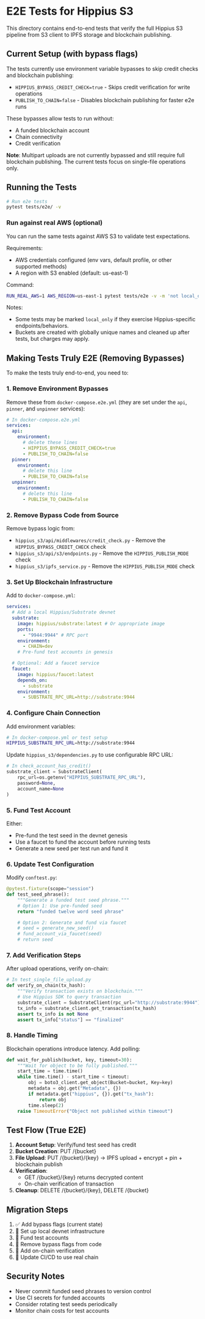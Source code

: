# E2E Tests for Hippius S3

This directory contains end-to-end tests that verify the full Hippius S3 pipeline from S3 client to IPFS storage and blockchain publishing.

## Current Setup (with bypass flags)

The tests currently use environment variable bypasses to skip credit checks and blockchain publishing:

- `HIPPIUS_BYPASS_CREDIT_CHECK=true` - Skips credit verification for write operations
- `PUBLISH_TO_CHAIN=false` - Disables blockchain publishing for faster e2e runs

These bypasses allow tests to run without:

- A funded blockchain account
- Chain connectivity
- Credit verification

**Note**: Multipart uploads are not currently bypassed and still require full blockchain publishing. The current tests focus on single-file operations only.

## Running the Tests

```bash
# Run e2e tests
pytest tests/e2e/ -v
```

### Run against real AWS (optional)

You can run the same tests against AWS S3 to validate test expectations.

Requirements:

- AWS credentials configured (env vars, default profile, or other supported methods)
- A region with S3 enabled (default: us-east-1)

Command:

```bash
RUN_REAL_AWS=1 AWS_REGION=us-east-1 pytest tests/e2e -v -m 'not local_only'
```

Notes:

- Some tests may be marked `local_only` if they exercise Hippius-specific endpoints/behaviors.
- Buckets are created with globally unique names and cleaned up after tests, but charges may apply.

## Making Tests Truly E2E (Removing Bypasses)

To make the tests truly end-to-end, you need to:

### 1. Remove Environment Bypasses

Remove these from `docker-compose.e2e.yml` (they are set under the `api`, `pinner`, and `unpinner` services):

```yaml
# In docker-compose.e2e.yml
services:
  api:
    environment:
      # delete these lines
      - HIPPIUS_BYPASS_CREDIT_CHECK=true
      - PUBLISH_TO_CHAIN=false
  pinner:
    environment:
      # delete this line
      - PUBLISH_TO_CHAIN=false
  unpinner:
    environment:
      # delete this line
      - PUBLISH_TO_CHAIN=false
```

### 2. Remove Bypass Code from Source

Remove bypass logic from:

- `hippius_s3/api/middlewares/credit_check.py` - Remove the `HIPPIUS_BYPASS_CREDIT_CHECK` check
- `hippius_s3/api/s3/endpoints.py` - Remove the `HIPPIUS_PUBLISH_MODE` check
- `hippius_s3/ipfs_service.py` - Remove the `HIPPIUS_PUBLISH_MODE` check

### 3. Set Up Blockchain Infrastructure

Add to `docker-compose.yml`:

```yaml
services:
  # Add a local Hippius/Substrate devnet
  substrate:
    image: hippius/substrate:latest # Or appropriate image
    ports:
      - "9944:9944" # RPC port
    environment:
      - CHAIN=dev
    # Pre-fund test accounts in genesis

  # Optional: Add a faucet service
  faucet:
    image: hippius/faucet:latest
    depends_on:
      - substrate
    environment:
      - SUBSTRATE_RPC_URL=http://substrate:9944
```

### 4. Configure Chain Connection

Add environment variables:

```bash
# In docker-compose.yml or test setup
HIPPIUS_SUBSTRATE_RPC_URL=http://substrate:9944
```

Update `hippius_s3/dependencies.py` to use configurable RPC URL:

```python
# In check_account_has_credit()
substrate_client = SubstrateClient(
    rpc_url=os.getenv("HIPPIUS_SUBSTRATE_RPC_URL"),
    password=None,
    account_name=None
)
```

### 5. Fund Test Account

Either:

- Pre-fund the test seed in the devnet genesis
- Use a faucet to fund the account before running tests
- Generate a new seed per test run and fund it

### 6. Update Test Configuration

Modify `conftest.py`:

```python
@pytest.fixture(scope="session")
def test_seed_phrase():
    """Generate a funded test seed phrase."""
    # Option 1: Use pre-funded seed
    return "funded twelve word seed phrase"

    # Option 2: Generate and fund via faucet
    # seed = generate_new_seed()
    # fund_account_via_faucet(seed)
    # return seed
```

### 7. Add Verification Steps

After upload operations, verify on-chain:

```python
# In test_single_file_upload.py
def verify_on_chain(tx_hash):
    """Verify transaction exists on blockchain."""
    # Use Hippius SDK to query transaction
    substrate_client = SubstrateClient(rpc_url="http://substrate:9944")
    tx_info = substrate_client.get_transaction(tx_hash)
    assert tx_info is not None
    assert tx_info["status"] == "finalized"
```

### 8. Handle Timing

Blockchain operations introduce latency. Add polling:

```python
def wait_for_publish(bucket, key, timeout=30):
    """Wait for object to be fully published."""
    start_time = time.time()
    while time.time() - start_time < timeout:
        obj = boto3_client.get_object(Bucket=bucket, Key=key)
        metadata = obj.get("Metadata", {})
        if metadata.get("hippius", {}).get("tx_hash"):
            return obj
        time.sleep(2)
    raise TimeoutError("Object not published within timeout")
```

## Test Flow (True E2E)

1. **Account Setup**: Verify/fund test seed has credit
2. **Bucket Creation**: PUT /{bucket}
3. **File Upload**: PUT /{bucket}/{key} → IPFS upload + encrypt + pin + blockchain publish
4. **Verification**:
   - GET /{bucket}/{key} returns decrypted content
   - On-chain verification of transaction
5. **Cleanup**: DELETE /{bucket}/{key}, DELETE /{bucket}

## Migration Steps

1. ✅ Add bypass flags (current state)
2. 🔄 Set up local devnet infrastructure
3. 🔄 Fund test accounts
4. 🔄 Remove bypass flags from code
5. 🔄 Add on-chain verification
6. 🔄 Update CI/CD to use real chain

## Security Notes

- Never commit funded seed phrases to version control
- Use CI secrets for funded accounts
- Consider rotating test seeds periodically
- Monitor chain costs for test accounts
